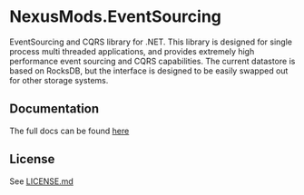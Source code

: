 # NexusMods.EventSourcing

EventSourcing and CQRS library for .NET. This library is designed for single process multi threaded applications, and
provides
extremely high performance event sourcing and CQRS capabilities. The current datastore is based on RocksDB, but the
interface is
designed to be easily swapped out for other storage systems.

## Documentation

The full docs can be found [here](https://nexus-mods.github.io/NexusMods.EventSourcing/)

## License

See [LICENSE.md](./LICENSE.md)
